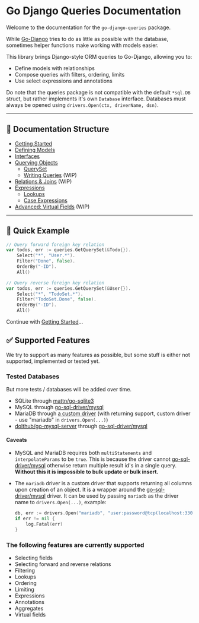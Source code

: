 # Go Django Queries Documentation

Welcome to the documentation for the `go-django-queries` package.

While [Go-Django](https://github.com/Nigel2392/go-django) tries to do as little as possible with the database, sometimes helper functions make working with models easier.

This library brings Django-style ORM queries to Go-Django, allowing you to:

* Define models with relationships
* Compose queries with filters, ordering, limits
* Use select expressions and annotations

Do note that the queries package is not compatible with the default `*sql.DB` struct, but rather implements it's own `Database` interface.
Databases must always be opened using `drivers.Open(ctx, driverName, dsn)`.

---

## 📁 Documentation Structure

* [Getting Started](./docs/getting_started.md)
* [Defining Models](./docs/models/models.md)
* [Interfaces](./docs/interfaces.md)
* [Querying Objects](./docs/querying.md)
  * [QuerySet](./docs/queryset/queryset.md)
  * [Writing Queries](./docs/queryset/writing_queries.md) (WIP)
* [Relations & Joins](./docs/relations/relations.md) (WIP)
* [Expressions](./docs/expressions/expressions.md)
  * [Lookups](./docs/expressions/lookups.md)
  * [Case Expressions](./docs/expressions/cases.md)
* [Advanced: Virtual Fields](./docs/virtual_fields.md) (WIP)

---

## 🔧 Quick Example

```go
// Query forward foreign key relation
var todos, err := queries.GetQuerySet(&Todo{}).
    Select("*", "User.*").
    Filter("Done", false).
    OrderBy("-ID").
    All()

// Query reverse foreign key relation
var todos, err := queries.GetQuerySet(&User{}).
    Select("*", "TodoSet.*").
    Filter("TodoSet.Done", false).
    OrderBy("-ID").
    All()
```

Continue with [Getting Started](./docs/getting_started.md)…

## ✅ Supported Features

We try to support as many features as possible, but some stuff is either not supported, implemented or tested yet.

### Tested Databases

But more tests / databases will be added over time.

* SQLite through [mattn/go-sqlite3](https://github.com/mattn/go-sqlite3)
* MySQL through [go-sql-driver/mysql](https://github.com/go-sql-driver/mysql)
* MariaDB through [a custom driver](https://github.com/Nigel2392/go-django-queries/blob/main/src/drivers/drivers.go#L38) (with returning support, custom driver - use "mariadb" in `drivers.Open(...)`)
* [dolthub/go-mysql-server](https://github.com/dolthub/go-mysql-server) through [go-sql-driver/mysql](https://github.com/go-sql-driver/mysql)

#### Caveats

* MySQL and MariaDB requires both `multiStatements` and `interpolateParams` to be `true`. This is because
  the driver cannot [go-sql-driver/mysql](https://github.com/go-sql-driver/mysql) otherwise return multiple result id's in a single query.
  **Without this it is impossible to bulk update or bulk insert.**

* The `mariadb` driver is a custom driver that supports returning all columns upon creation of an object.
  It is a wrapper around the [go-sql-driver/mysql](https://github.com/go-sql-driver/mysql) driver.
  It can be used by passing `mariadb` as the driver name to `drivers.Open(...)`, example:

  ```go
  db, err := drivers.Open("mariadb", "user:password@tcp(localhost:3306)/dbname?multiStatements=true&interpolateParams=true")
  if err != nil {
      log.Fatal(err)
  }
  ```

### The following features are currently supported

* Selecting fields
* Selecting forward and reverse relations
* Filtering
* Lookups
* Ordering
* Limiting
* Expressions
* Annotations
* Aggregates
* Virtual fields
